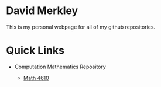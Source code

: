 # David Merkley

This is my personal webpage for all of my github repositories.

# Quick Links #

- Computation Mathematics Repository

  - [Math 4610](https://sweetbabydave.github.io/math4610/)
